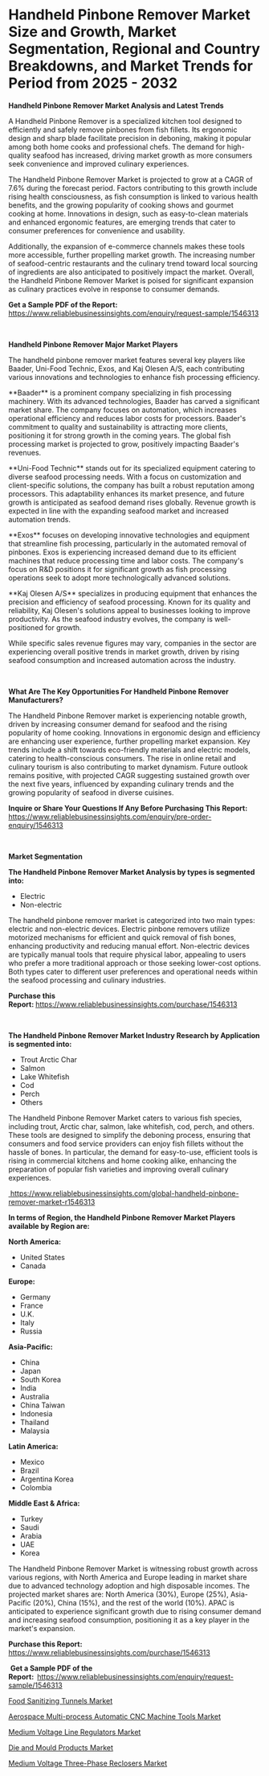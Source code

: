 <p><h1>Handheld Pinbone Remover Market Size and Growth, Market Segmentation, Regional and Country Breakdowns, and Market Trends for Period from 2025 -  2032</h1></p><p><strong>Handheld Pinbone Remover Market Analysis and Latest Trends</strong></p>
<p><p>A Handheld Pinbone Remover is a specialized kitchen tool designed to efficiently and safely remove pinbones from fish fillets. Its ergonomic design and sharp blade facilitate precision in deboning, making it popular among both home cooks and professional chefs. The demand for high-quality seafood has increased, driving market growth as more consumers seek convenience and improved culinary experiences.</p><p>The Handheld Pinbone Remover Market is projected to grow at a CAGR of 7.6% during the forecast period. Factors contributing to this growth include rising health consciousness, as fish consumption is linked to various health benefits, and the growing popularity of cooking shows and gourmet cooking at home. Innovations in design, such as easy-to-clean materials and enhanced ergonomic features, are emerging trends that cater to consumer preferences for convenience and usability.</p><p>Additionally, the expansion of e-commerce channels makes these tools more accessible, further propelling market growth. The increasing number of seafood-centric restaurants and the culinary trend toward local sourcing of ingredients are also anticipated to positively impact the market. Overall, the Handheld Pinbone Remover Market is poised for significant expansion as culinary practices evolve in response to consumer demands.</p></p>
<p><strong>Get a Sample PDF of the Report:&nbsp;</strong> <a href="https://www.reliablebusinessinsights.com/enquiry/request-sample/1546313?utm_campaign=1117&utm_medium=2&utm_source=Github&utm_content=ia&utm_term=11042025&utm_id=handheld-pinbone-remover">https://www.reliablebusinessinsights.com/enquiry/request-sample/1546313</a></p>
<p>&nbsp;</p>
<p><strong>Handheld Pinbone Remover Major Market Players</strong></p>
<p><p>The handheld pinbone remover market features several key players like Baader, Uni-Food Technic, Exos, and Kaj Olesen A/S, each contributing various innovations and technologies to enhance fish processing efficiency.</p><p>**Baader** is a prominent company specializing in fish processing machinery. With its advanced technologies, Baader has carved a significant market share. The company focuses on automation, which increases operational efficiency and reduces labor costs for processors. Baader's commitment to quality and sustainability is attracting more clients, positioning it for strong growth in the coming years. The global fish processing market is projected to grow, positively impacting Baader's revenues.</p><p>**Uni-Food Technic** stands out for its specialized equipment catering to diverse seafood processing needs. With a focus on customization and client-specific solutions, the company has built a robust reputation among processors. This adaptability enhances its market presence, and future growth is anticipated as seafood demand rises globally. Revenue growth is expected in line with the expanding seafood market and increased automation trends.</p><p>**Exos** focuses on developing innovative technologies and equipment that streamline fish processing, particularly in the automated removal of pinbones. Exos is experiencing increased demand due to its efficient machines that reduce processing time and labor costs. The company's focus on R&D positions it for significant growth as fish processing operations seek to adopt more technologically advanced solutions.</p><p>**Kaj Olesen A/S** specializes in producing equipment that enhances the precision and efficiency of seafood processing. Known for its quality and reliability, Kaj Olesen's solutions appeal to businesses looking to improve productivity. As the seafood industry evolves, the company is well-positioned for growth.</p><p>While specific sales revenue figures may vary, companies in the sector are experiencing overall positive trends in market growth, driven by rising seafood consumption and increased automation across the industry.</p></p>
<p>&nbsp;</p>
<p><strong>What Are The Key Opportunities For Handheld Pinbone Remover Manufacturers?</strong></p>
<p><p>The Handheld Pinbone Remover market is experiencing notable growth, driven by increasing consumer demand for seafood and the rising popularity of home cooking. Innovations in ergonomic design and efficiency are enhancing user experience, further propelling market expansion. Key trends include a shift towards eco-friendly materials and electric models, catering to health-conscious consumers. The rise in online retail and culinary tourism is also contributing to market dynamism. Future outlook remains positive, with projected CAGR suggesting sustained growth over the next five years, influenced by expanding culinary trends and the growing popularity of seafood in diverse cuisines.</p></p>
<p><strong>Inquire or Share Your Questions If Any Before Purchasing This Report:</strong> <a href="https://www.reliablebusinessinsights.com/enquiry/pre-order-enquiry/1546313?utm_campaign=1117&utm_medium=2&utm_source=Github&utm_content=ia&utm_term=11042025&utm_id=handheld-pinbone-remover">https://www.reliablebusinessinsights.com/enquiry/pre-order-enquiry/1546313</a></p>
<p>&nbsp;</p>
<p><strong>Market Segmentation</strong></p>
<p><strong>The Handheld Pinbone Remover Market Analysis by types is segmented into:</strong></p>
<p><ul><li>Electric</li><li>Non-electric</li></ul></p>
<p><p>The handheld pinbone remover market is categorized into two main types: electric and non-electric devices. Electric pinbone removers utilize motorized mechanisms for efficient and quick removal of fish bones, enhancing productivity and reducing manual effort. Non-electric devices are typically manual tools that require physical labor, appealing to users who prefer a more traditional approach or those seeking lower-cost options. Both types cater to different user preferences and operational needs within the seafood processing and culinary industries.</p></p>
<p><strong>Purchase this Report:&nbsp;</strong><a href="https://www.reliablebusinessinsights.com/purchase/1546313?utm_campaign=1117&utm_medium=2&utm_source=Github&utm_content=ia&utm_term=11042025&utm_id=handheld-pinbone-remover">https://www.reliablebusinessinsights.com/purchase/1546313</a></p>
<p>&nbsp;</p>
<p><strong>The Handheld Pinbone Remover Market Industry Research by Application is segmented into:</strong></p>
<p><ul><li>Trout Arctic Char</li><li>Salmon</li><li>Lake Whitefish</li><li>Cod</li><li>Perch</li><li>Others</li></ul></p>
<p><p>The Handheld Pinbone Remover Market caters to various fish species, including trout, Arctic char, salmon, lake whitefish, cod, perch, and others. These tools are designed to simplify the deboning process, ensuring that consumers and food service providers can enjoy fish fillets without the hassle of bones. In particular, the demand for easy-to-use, efficient tools is rising in commercial kitchens and home cooking alike, enhancing the preparation of popular fish varieties and improving overall culinary experiences.</p></p>
<p><a href="https://www.reliablebusinessinsights.com/global-handheld-pinbone-remover-market-r1546313?utm_campaign=1117&utm_medium=2&utm_source=Github&utm_content=ia&utm_term=11042025&utm_id=handheld-pinbone-remover">&nbsp;https://www.reliablebusinessinsights.com/global-handheld-pinbone-remover-market-r1546313</a></p>
<p><strong>In terms of Region, the Handheld Pinbone Remover Market Players available by Region are:</strong></p>
<p>
    <p> <strong> North America: </strong>
        <ul>
            <li>United States</li>
            <li>Canada</li>
        </ul>
        </p> 
    <p> <strong> Europe: </strong>
        <ul>
            <li>Germany</li>
            <li>France</li>
            <li>U.K.</li>
            <li>Italy</li>
            <li>Russia</li>
        </ul>
        </p> 
    <p> <strong> Asia-Pacific: </strong>
        <ul>
            <li>China</li>
            <li>Japan</li>
            <li>South Korea</li>
            <li>India</li>
            <li>Australia</li>
            <li>China Taiwan</li>
            <li>Indonesia</li>
            <li>Thailand</li>
            <li>Malaysia</li>
        </ul>
        </p> 
    <p> <strong> Latin America: </strong>
        <ul>
            <li>Mexico</li>
            <li>Brazil</li>
            <li>Argentina Korea</li>
            <li>Colombia</li>
        </ul>
        </p> 
    <p> <strong> Middle East & Africa: </strong>
        <ul>
            <li>Turkey</li>
            <li>Saudi</li>
            <li>Arabia</li>
            <li>UAE</li>
            <li>Korea</li>
        </ul>
    </p>
    </p>
<p><p>The Handheld Pinbone Remover Market is witnessing robust growth across various regions, with North America and Europe leading in market share due to advanced technology adoption and high disposable incomes. The projected market shares are: North America (30%), Europe (25%), Asia-Pacific (20%), China (15%), and the rest of the world (10%). APAC is anticipated to experience significant growth due to rising consumer demand and increasing seafood consumption, positioning it as a key player in the market's expansion.</p></p>
<p><strong>Purchase this Report: </strong><a href="https://www.reliablebusinessinsights.com/purchase/1546313?utm_campaign=1117&utm_medium=2&utm_source=Github&utm_content=ia&utm_term=11042025&utm_id=handheld-pinbone-remover">https://www.reliablebusinessinsights.com/purchase/1546313</a></p>
<p>&nbsp;<strong>Get a Sample PDF of the Report:&nbsp;&nbsp;</strong><a href="https://www.reliablebusinessinsights.com/enquiry/request-sample/1546313?utm_campaign=1117&utm_medium=2&utm_source=Github&utm_content=ia&utm_term=11042025&utm_id=handheld-pinbone-remover">https://www.reliablebusinessinsights.com/enquiry/request-sample/1546313</a></p>
<p><strong></strong></p>
<p><p><a href="https://github.com/mafeasavzal/Market-Research-Report-List-1/blob/main/food-sanitizing-tunnels-market.md?utm_campaign=1117&utm_medium=2&utm_source=Github&utm_content=ia&utm_term=11042025&utm_id=handheld-pinbone-remover">Food Sanitizing Tunnels Market</a></p><p><a href="https://github.com/karydacamu/Market-Research-Report-List-1/blob/main/aerospace-multi-process-automatic-cnc-machine-tools-market.md?utm_campaign=1117&utm_medium=2&utm_source=Github&utm_content=ia&utm_term=11042025&utm_id=handheld-pinbone-remover">Aerospace Multi-process Automatic CNC Machine Tools Market</a></p><p><a href="https://github.com/iyachikareva/Market-Research-Report-List-1/blob/main/medium-voltage-line-regulators-market.md?utm_campaign=1117&utm_medium=2&utm_source=Github&utm_content=ia&utm_term=11042025&utm_id=handheld-pinbone-remover">Medium Voltage Line Regulators Market</a></p><p><a href="https://github.com/seemagarbeha/Market-Research-Report-List-1/blob/main/die-and-mould-products-market.md?utm_campaign=1117&utm_medium=2&utm_source=Github&utm_content=ia&utm_term=11042025&utm_id=handheld-pinbone-remover">Die and Mould Products Market</a></p><p><a href="https://github.com/prantoblouin/Market-Research-Report-List-1/blob/main/medium-voltage-three-phase-reclosers-market.md?utm_campaign=1117&utm_medium=2&utm_source=Github&utm_content=ia&utm_term=11042025&utm_id=handheld-pinbone-remover">Medium Voltage Three-Phase Reclosers Market</a></p></p>